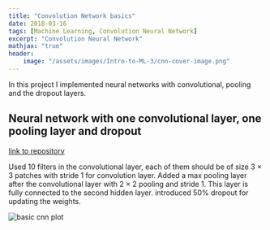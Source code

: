 ```yaml
---
title: "Convolution Network basics"
date: 2018-03-16
tags: [Machine Learning, Convolution Neural Network]
excerpt: "Convolution Neural Network" 
mathjax: "true"
header:
    image: "/assets/images/Intro-to-ML-3/cnn-cover-image.png"
---
```


In this project I implemented neural networks with convolutional, pooling and the dropout layers.

## Neural network with one convolutional layer, one pooling layer and dropout

[link to repository](https://github.com/AchyuthaBharadwaj/Machine-Learning/tree/master/CNN)

Used 10 filters in the convolutional layer, each of them should be of size 3 × 3 patches with stride 1 for convolution layer. Added a max pooling layer after the convolutional layer with 2 × 2 pooling and stride 1. This layer is fully connected to the second hidden layer. introduced 50% dropout for updating the weights.<br/>

<img src="{{ site.url }}{{ site.baseurl }}/assets/images/Intro-to-ML-3/cnn-result.png" alt="basic cnn plot"/>